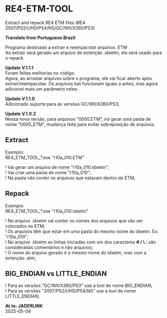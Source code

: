 # RE4-ETM-TOOL
Extract and repack RE4 ETM files (RE4 2007/PS2/UHD/PS4/NS/GC/WII/X360/PS3)

**Translate from Portuguese Brazil**

Programa destinado a extrair e reempacotar arquivos .ETM
<br> Ao extrair será gerado um arquivo de extenção .idxetm, ele será usado para o repack.


**Update V.1.1.1**
<br> Foram feitas melhorias no código.
<br> Agora, ao arrastar arquivos sobre o programa, ele vai ficar aberto após extrair/reempacotar.
Os arquivos bat funcionam iguais a antes, mas agora adicionei mais um parâmetro neles.

**Update V.1.1.0**
<br>Adicionado suporte para as versões GC/WII/X360/PS3;

**Update V.1.0.2**
<br>Nessa nova versão, para arquivos "0000.ETM", irá gerar uma pasta de nome "0000_ETM", mudança feita para evitar sobreposição de arquivos.

## Extract

Exemplo:
<br>RE4_ETM_TOOL_*.exe "r10a_010.ETM"

! Vai gerar um arquivo de nome "r10a_010.idxetm";
<br>! Vai criar uma pasta de nome "r10a_010";
<br>! Na pasta vão conter os arquivos que estavam dentro do ETM;

## Repack

Exemplo:
<br>RE4_ETM_TOOL_*.exe "r10a_010.idxetm"

! No arquivo .idxetm vai conter os nomes dos arquivos que vão ser colocados no ETM;
<br>! Os arquivos têm que estar em uma pasta do mesmo nome do idxetm. Ex: "r10a_010";
<br>! No arquivo .idxetm as linhas iniciadas com um dos caracteres **# / \\ :** são consideradas comentários e não arquivos;
<br>! O nome do arquivo gerado é o mesmo nome do idxetm, mas com a extenção .etm;

## BIG_ENDIAN vs LITTLE_ENDIAN

! Para as versões "GC/WII/X360/PS3" use a tool de nome BIG_ENDIAN;
<br>! Para as versões "2007/PS2/UHD/PS4/NS" use a tool de nome LITTLE_ENDIAN;

**At.te: JADERLINK**
<br>2025-05-04